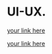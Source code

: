 # UI-UX.

[your link here](https://www.figma.com/proto/Myqg06XFU6SRPLWXJZLS7Q/Untitled?node-id=82-8&t=jqmo5oGLVXm2Vuae-1)



[your link here](https://www.figma.com/design/Myqg06XFU6SRPLWXJZLS7Q/Untitled?node-id=82-8&t=jqmo5oGLVXm2Vuae-1)

